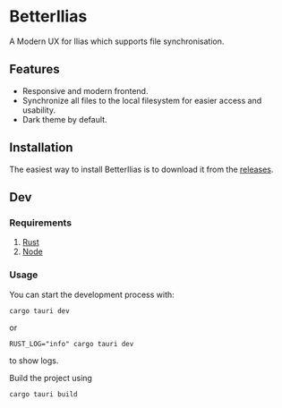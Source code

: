 # BetterIlias
A Modern UX for Ilias which supports file synchronisation.

## Features
* Responsive and modern frontend.
* Synchronize all files to the local filesystem for easier access and usability.
* Dark theme by default.

## Installation
The easiest way to install BetterIlias is to download it from the [releases](https://github.com/Septias/better-ilias/releases).

## Dev
### Requirements
1. [Rust](https://www.rust-lang.org/tools/install)
2. [Node](https://nodejs.org/en/)

### Usage
You can start the development process with: 
```
cargo tauri dev
```
or 
```
RUST_LOG="info" cargo tauri dev
```
to show logs.

Build the project using
```
cargo tauri build
```

